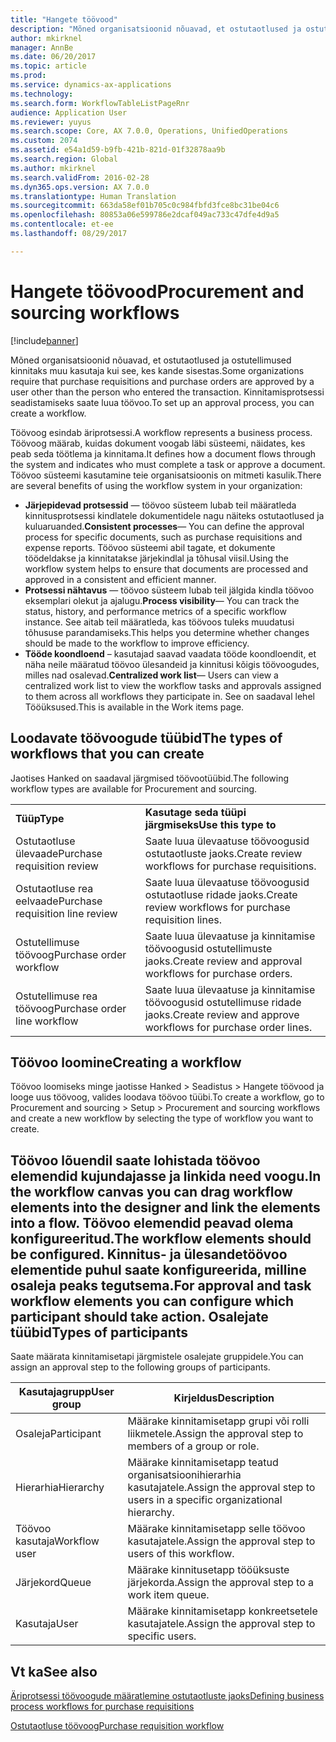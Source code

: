 ```yaml
---
title: "Hangete töövood"
description: "Mõned organisatsioonid nõuavad, et ostutaotlused ja ostutellimused kinnitaks muu kasutaja kui see, kes kande sisestas. Kinnitamisprotsessi seadistamiseks saate luua töövoo."
author: mkirknel
manager: AnnBe
ms.date: 06/20/2017
ms.topic: article
ms.prod: 
ms.service: dynamics-ax-applications
ms.technology: 
ms.search.form: WorkflowTableListPageRnr
audience: Application User
ms.reviewer: yuyus
ms.search.scope: Core, AX 7.0.0, Operations, UnifiedOperations
ms.custom: 2074
ms.assetid: e54a1d59-b9fb-421b-821d-01f32878aa9b
ms.search.region: Global
ms.author: mkirknel
ms.search.validFrom: 2016-02-28
ms.dyn365.ops.version: AX 7.0.0
ms.translationtype: Human Translation
ms.sourcegitcommit: 663da58ef01b705c0c984fbfd3fce8bc31be04c6
ms.openlocfilehash: 80853a06e599786e2dcaf049ac733c47dfe4d9a5
ms.contentlocale: et-ee
ms.lasthandoff: 08/29/2017

---
```


# <a name="procurement-and-sourcing-workflows"></a><span data-ttu-id="1f00f-104">Hangete töövood</span><span class="sxs-lookup"><span data-stu-id="1f00f-104">Procurement and sourcing workflows</span></span>

[!include[banner](../includes/banner.md)]


<span data-ttu-id="1f00f-105">Mõned organisatsioonid nõuavad, et ostutaotlused ja ostutellimused kinnitaks muu kasutaja kui see, kes kande sisestas.</span><span class="sxs-lookup"><span data-stu-id="1f00f-105">Some organizations require that purchase requisitions and purchase orders are approved by a user other than the person who entered the transaction.</span></span> <span data-ttu-id="1f00f-106">Kinnitamisprotsessi seadistamiseks saate luua töövoo.</span><span class="sxs-lookup"><span data-stu-id="1f00f-106">To set up an approval process, you can create a workflow.</span></span>

<span data-ttu-id="1f00f-107">Töövoog esindab äriprotsessi.</span><span class="sxs-lookup"><span data-stu-id="1f00f-107">A workflow represents a business process.</span></span> <span data-ttu-id="1f00f-108">Töövoog määrab, kuidas dokument voogab läbi süsteemi, näidates, kes peab seda töötlema ja kinnitama.</span><span class="sxs-lookup"><span data-stu-id="1f00f-108">It defines how a document flows through the system and indicates who must complete a task or approve a document.</span></span> <span data-ttu-id="1f00f-109">Töövoo süsteemi kasutamine teie organisatsioonis on mitmeti kasulik.</span><span class="sxs-lookup"><span data-stu-id="1f00f-109">There are several benefits of using the workflow system in your organization:</span></span>
-   <span data-ttu-id="1f00f-110">**Järjepidevad protsessid** — töövoo süsteem lubab teil määratleda kinnitusprotsessi kindlatele dokumentidele nagu näiteks ostutaotlused ja kuluaruanded.</span><span class="sxs-lookup"><span data-stu-id="1f00f-110">**Consistent processes**— You can define the approval process for specific documents, such as purchase requisitions and expense reports.</span></span> <span data-ttu-id="1f00f-111">Töövoo süsteemi abil tagate, et dokumente töödeldakse ja kinnitatakse järjekindlal ja tõhusal viisil.</span><span class="sxs-lookup"><span data-stu-id="1f00f-111">Using the workflow system helps to ensure that documents are processed and approved in a consistent and efficient manner.</span></span>
-   <span data-ttu-id="1f00f-112">**Protsessi nähtavus** — töövoo süsteem lubab teil jälgida kindla töövoo eksemplari olekut ja ajalugu.</span><span class="sxs-lookup"><span data-stu-id="1f00f-112">**Process visibility**— You can track the status, history, and performance metrics of a specific workflow instance.</span></span> <span data-ttu-id="1f00f-113">See aitab teil määratleda, kas töövoos tuleks muudatusi tõhususe parandamiseks.</span><span class="sxs-lookup"><span data-stu-id="1f00f-113">This helps you determine whether changes should be made to the workflow to improve efficiency.</span></span>
-   <span data-ttu-id="1f00f-114">**Tööde koondloend** – kasutajad saavad vaadata tööde koondloendit, et näha neile määratud töövoo ülesandeid ja kinnitusi kõigis töövoogudes, milles nad osalevad.</span><span class="sxs-lookup"><span data-stu-id="1f00f-114">**Centralized work list**— Users can view a centralized work list to view the workflow tasks and approvals assigned to them across all workflows they participate in.</span></span> <span data-ttu-id="1f00f-115">See on saadaval lehel Tööüksused.</span><span class="sxs-lookup"><span data-stu-id="1f00f-115">This is available in the Work items page.</span></span>

## <a name="the-types-of-workflows-that-you-can-create"></a><span data-ttu-id="1f00f-116"> Loodavate töövoogude tüübid</span><span class="sxs-lookup"><span data-stu-id="1f00f-116">The types of workflows that you can create</span></span>
<span data-ttu-id="1f00f-117">Jaotises Hanked on saadaval järgmised töövootüübid.</span><span class="sxs-lookup"><span data-stu-id="1f00f-117">The following workflow types are available for Procurement and sourcing.</span></span>

|                                  |                                                               |
|----------------------------------|---------------------------------------------------------------|
| <span data-ttu-id="1f00f-118">**Tüüp**</span><span class="sxs-lookup"><span data-stu-id="1f00f-118">**Type**</span></span>                         | <span data-ttu-id="1f00f-119">**Kasutage seda tüüpi järgmiseks**</span><span class="sxs-lookup"><span data-stu-id="1f00f-119">**Use this type to**</span></span>                                          |
| <span data-ttu-id="1f00f-120">Ostutaotluse ülevaade</span><span class="sxs-lookup"><span data-stu-id="1f00f-120">Purchase requisition review</span></span>      | <span data-ttu-id="1f00f-121">Saate luua ülevaatuse töövoogusid ostutaotluste jaoks.</span><span class="sxs-lookup"><span data-stu-id="1f00f-121">Create review workflows for purchase requisitions.</span></span>            |
| <span data-ttu-id="1f00f-122">Ostutaotluse rea eelvaade</span><span class="sxs-lookup"><span data-stu-id="1f00f-122">Purchase requisition line review</span></span> | <span data-ttu-id="1f00f-123">Saate luua ülevaatuse töövoogusid ostutaotluse ridade jaoks.</span><span class="sxs-lookup"><span data-stu-id="1f00f-123">Create review workflows for purchase requisition lines.</span></span>       |
| <span data-ttu-id="1f00f-124">Ostutellimuse töövoog</span><span class="sxs-lookup"><span data-stu-id="1f00f-124">Purchase order workflow</span></span>          | <span data-ttu-id="1f00f-125">Saate luua ülevaatuse ja kinnitamise töövoogusid ostutellimuste jaoks.</span><span class="sxs-lookup"><span data-stu-id="1f00f-125">Create review and approval workflows for purchase orders.</span></span>     |
| <span data-ttu-id="1f00f-126">Ostutellimuse rea töövoog</span><span class="sxs-lookup"><span data-stu-id="1f00f-126">Purchase order line workflow</span></span>     | <span data-ttu-id="1f00f-127">Saate luua ülevaatuse ja kinnitamise töövoogusid ostutellimuse ridade jaoks.</span><span class="sxs-lookup"><span data-stu-id="1f00f-127">Create review and approve workflows for purchase order lines.</span></span> |

## <a name="creating-a-workflow"></a><span data-ttu-id="1f00f-128">Töövoo loomine</span><span class="sxs-lookup"><span data-stu-id="1f00f-128">Creating a workflow</span></span>
<span data-ttu-id="1f00f-129">Töövoo loomiseks minge jaotisse Hanked &gt; Seadistus &gt; Hangete töövood ja looge uus töövoog, valides loodava töövoo tüübi.</span><span class="sxs-lookup"><span data-stu-id="1f00f-129">To create a workflow, go to Procurement and sourcing &gt; Setup &gt; Procurement and sourcing workflows and create a new workflow by selecting the type of workflow you want to create.</span></span>  

<span data-ttu-id="1f00f-130">Töövoo lõuendil saate lohistada töövoo elemendid kujundajasse ja linkida need voogu.</span><span class="sxs-lookup"><span data-stu-id="1f00f-130">In the workflow canvas you can drag workflow elements into the designer and link the elements into a flow.</span></span> <span data-ttu-id="1f00f-131">Töövoo elemendid peavad olema konfigureeritud.</span><span class="sxs-lookup"><span data-stu-id="1f00f-131">The workflow elements should be configured.</span></span> <span data-ttu-id="1f00f-132">Kinnitus- ja ülesandetöövoo elementide puhul saate konfigureerida, milline osaleja peaks tegutsema.</span><span class="sxs-lookup"><span data-stu-id="1f00f-132">For approval and task workflow elements you can configure which participant should take action.</span></span>
<span data-ttu-id="1f00f-133">Osalejate tüübid</span><span class="sxs-lookup"><span data-stu-id="1f00f-133">Types of participants</span></span>
----------------------

<span data-ttu-id="1f00f-134">Saate määrata kinnitamisetapi järgmistele osalejate gruppidele.</span><span class="sxs-lookup"><span data-stu-id="1f00f-134">You can assign an approval step to the following groups of participants.</span></span>

| <span data-ttu-id="1f00f-135">Kasutajagrupp</span><span class="sxs-lookup"><span data-stu-id="1f00f-135">User group</span></span>    | <span data-ttu-id="1f00f-136">Kirjeldus</span><span class="sxs-lookup"><span data-stu-id="1f00f-136">Description</span></span>                                                               |
|---------------|---------------------------------------------------------------------------|
| <span data-ttu-id="1f00f-137">Osaleja</span><span class="sxs-lookup"><span data-stu-id="1f00f-137">Participant</span></span>   | <span data-ttu-id="1f00f-138">Määrake kinnitamisetapp grupi või rolli liikmetele.</span><span class="sxs-lookup"><span data-stu-id="1f00f-138">Assign the approval step to members of a group or role.</span></span>                   |
| <span data-ttu-id="1f00f-139">Hierarhia</span><span class="sxs-lookup"><span data-stu-id="1f00f-139">Hierarchy</span></span>     | <span data-ttu-id="1f00f-140">Määrake kinnitamisetapp teatud organisatsioonihierarhia kasutajatele.</span><span class="sxs-lookup"><span data-stu-id="1f00f-140">Assign the approval step to users in a specific organizational hierarchy.</span></span> |
| <span data-ttu-id="1f00f-141">Töövoo kasutaja</span><span class="sxs-lookup"><span data-stu-id="1f00f-141">Workflow user</span></span> | <span data-ttu-id="1f00f-142">Määrake kinnitamisetapp selle töövoo kasutajatele.</span><span class="sxs-lookup"><span data-stu-id="1f00f-142">Assign the approval step to users of this workflow.</span></span>                       |
| <span data-ttu-id="1f00f-143">Järjekord</span><span class="sxs-lookup"><span data-stu-id="1f00f-143">Queue</span></span>         | <span data-ttu-id="1f00f-144">Määrake kinnitusetapp tööüksuste järjekorda.</span><span class="sxs-lookup"><span data-stu-id="1f00f-144">Assign the approval step to a work item queue.</span></span>                            |
| <span data-ttu-id="1f00f-145">Kasutaja</span><span class="sxs-lookup"><span data-stu-id="1f00f-145">User</span></span>          | <span data-ttu-id="1f00f-146">Määrake kinnitamisetapp konkreetsetele kasutajatele.</span><span class="sxs-lookup"><span data-stu-id="1f00f-146">Assign the approval step to specific users.</span></span>                               |



<a name="see-also"></a><span data-ttu-id="1f00f-147">Vt ka</span><span class="sxs-lookup"><span data-stu-id="1f00f-147">See also</span></span>
--------

[<span data-ttu-id="1f00f-148">Äriprotsessi töövoogude määratlemine ostutaotluste jaoks</span><span class="sxs-lookup"><span data-stu-id="1f00f-148">Defining business process workflows for purchase requisitions</span></span>](https://mbs.microsoft.com/customersource/Global/AX/learning/documentation/white-papers/Defining_business_process_workflows_for_purchase_requisitions)

[<span data-ttu-id="1f00f-149">Ostutaotluse töövoog</span><span class="sxs-lookup"><span data-stu-id="1f00f-149">Purchase requisition workflow</span></span>](purchase-requisitions-workflow.md)




